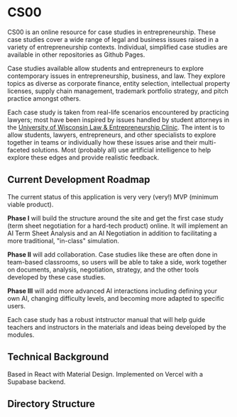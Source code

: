 # CS00
CS00 is an online resource for case studies in entrepreneurship. These case studies cover a wide range of legal and business issues raised in a variety of entrepreneurship contexts. Individual, simplified case studies are available in other repositories as Github Pages.

Case studies available allow students and entrepreneurs to explore contemporary issues in entrepreneurship, business, and law. They explore topics as diverse as corporate finance, entity selection, intellectual property licenses, supply chain management, trademark portfolio strategy, and pitch practice amongst others. 

Each case study is taken from real-life scenarios encountered by practicing lawyers; most have been inspired by issues handled by student attorneys in the [University of Wisconsin Law & Entrepreneurship Clinic](http://www.uwle.org). The intent is to allow students, lawyers, entrepreneurs, and other specialists to explore together in teams or individually how these issues arise and their multi-faceted solutions. Most (probably all) use artificial intelligence to help explore these edges and provide realistic feedback. 

## Current Development Roadmap

The current status of this application is very very (very!) MVP (minimum viable product). 

**Phase I** will build the structure around the site and get the first case study (term sheet negotiation for a hard-tech product) online. It will implement an AI Term Sheet Analysis and an AI Negotiation in addition to facilitating a more traditional, "in-class" simulation.

**Phase II** will add collaboration. Case studies like these are often done in team-based classrooms, so users will be able to take a side, work together on documents, analysis, negotiation, strategy, and the other tools developed by these case studies.

**Phase III** will add more advanced AI interactions including defining your own AI, changing difficulty levels, and becoming more adapted to specific users.

Each case study has a robust intstructor manual that will help guide teachers and instructors in the materials and ideas being developed by the modules.

## Technical Background

Based in React with Material Design. Implemented on Vercel with a Supabase backend.

## Directory Structure
